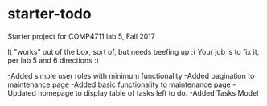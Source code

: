 # starter-todo
Starter project for COMP4711 lab 5, Fall 2017

It "works" out of the box, sort of, but needs beefing up :(
Your job is to fix it, per lab 5 and 6 directions :)

-Added simple user roles with minimum functionality
-Added pagination to maintenance page
-Added basic functionality to maintenance page
-Updated homepage to display table of tasks left to do.
-Added Tasks Model